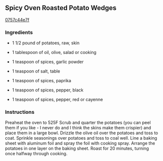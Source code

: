 ## Spicy Oven Roasted Potato Wedges

[0757c44e7f](http://www.food.com/recipe/spicy-oven-roasted-potato-wedges-444325)

### Ingredients

 - 1 1/2 pound of potatoes, raw, skin

 - 1 tablespoon of oil, olive, salad or cooking

 - 1 teaspoon of spices, garlic powder

 - 1 teaspoon of salt, table

 - 1 teaspoon of spices, paprika

 - 1 teaspoon of spices, pepper, black

 - 1 teaspoon of spices, pepper, red or cayenne

### Instructions

Preaheat the oven to 525F Scrub and quarter the potatoes (you can peel them if you like - I never do and I think the skins make them crispier) and place them in a large bowl. Drizzle the olive oil over the potatoes and toss to coat. Sprinkle seasonings over potatoes and toss to coal well. Line a baking sheet with aluminum foil and spray the foil with cooking spray. Arrange the potatoes in one layer on the baking sheet. Roast for 20 minutes, turning once halfway through cooking.
